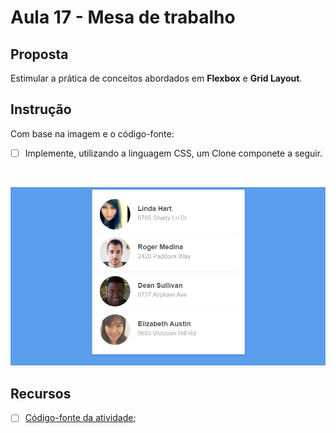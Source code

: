 # Aula 17 - Mesa de trabalho

## Proposta

Estimular a prática de conceitos abordados em **Flexbox** e **Grid Layout**.

## Instrução

Com base na imagem e o código-fonte: 

- [ ] Implemente, utilizando a linguagem CSS, um Clone componete a seguir.

<br>

![Atividade I](./imagens/1.png)

## Recursos

- [ ] [Código-fonte da atividade](./codigo-fonte.zip);
